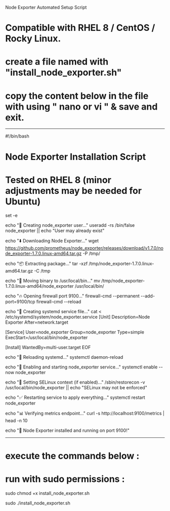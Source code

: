  Node Exporter Automated Setup Script
# Compatible with RHEL 8 / CentOS / Rocky Linux.

# create a file named with "install_node_exporter.sh"
# copy the content below in the file with using " nano or vi " & save and exit.
------------------------------------------------------------------------------------------------------------------------
#!/bin/bash

# Node Exporter Installation Script
# Tested on RHEL 8 (minor adjustments may be needed for Ubuntu)

set -e

echo "🔧 Creating node_exporter user..."
useradd -rs /bin/false node_exporter || echo "User may already exist"

echo "⬇️ Downloading Node Exporter..."
wget https://github.com/prometheus/node_exporter/releases/download/v1.7.0/node_exporter-1.7.0.linux-amd64.tar.gz -P /tmp/

echo "📦 Extracting package..."
tar -xzf /tmp/node_exporter-1.7.0.linux-amd64.tar.gz -C /tmp

echo "🚚 Moving binary to /usr/local/bin..."
mv /tmp/node_exporter-1.7.0.linux-amd64/node_exporter /usr/local/bin/

echo "🔥 Opening firewall port 9100..."
firewall-cmd --permanent --add-port=9100/tcp
firewall-cmd --reload

echo "📝 Creating systemd service file..."
cat <<EOF > /etc/systemd/system/node_exporter.service
[Unit]
Description=Node Exporter
After=network.target

[Service]
User=node_exporter
Group=node_exporter
Type=simple
ExecStart=/usr/local/bin/node_exporter

[Install]
WantedBy=multi-user.target
EOF

echo "🔄 Reloading systemd..."
systemctl daemon-reload

echo "🚀 Enabling and starting node_exporter service..."
systemctl enable --now node_exporter

echo "🔐 Setting SELinux context (if enabled)..."
/sbin/restorecon -v /usr/local/bin/node_exporter || echo "SELinux may not be enforced"

echo "✅ Restarting service to apply everything..."
systemctl restart node_exporter

echo "📊 Verifying metrics endpoint..."
curl -s http://localhost:9100/metrics | head -n 10

echo "🎉 Node Exporter installed and running on port 9100!"

------------------------------------------------------------------------------------------------------------------

# execute the commands below :

# run with sudo permissions :

  sudo chmod +x install_node_exporter.sh

  sudo ./install_node_exporter.sh
